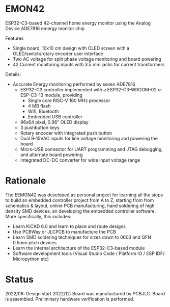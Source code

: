 # EMON42
ESP32-C3-based 42-channel home energy monitor using the Analog Device ADE7816 emergy monitor chip

Features

  - Single board, 10x10 cm design with OLED screen with a OLED/switch/rotary encoder user interface
  - Two AC voltage for split phase voltage monitoring and board powering
  - 42 Current monitoring inputs with 3.5 mm jacks for current transformers

Details:
- Accurate Energy monitoring performed by seven ADE7816
  - ESP32-C3 controller implemented with a ESP32-C3-WROOM-02 or ESP-C3-13 module, providing 
      - Single core RISC-V 160 MHz processor
      - 4 MB flash
      - Wifi, Bluetooth
      - Embedded USB controller
  - 96x64 pixel, 0.96" OLED display
  - 3 pushbutton keys 
  - Rotary encoder with integrated push button
  - Dual 9-15VAC inputs for line voltage monitoring and powering the board
  - Micro-USB connector for UART programming and JTAG debugging, and alternate board powering      
  - Integrated DC-DC converter for wide input voltage range

# Rationale

The EEMON42 was developed as personal project for learning all the steps to build an embedded controller project from A to Z, starting from from schematics & layout, online PCB manufacturing, hand soldering of high density SMD devices, an developing the embedded controller software. More specifically, this includes:

   - Learn KiCAD 6.0 and learn to place and route designs
   - Use PCBWay or JLCPCB to manufacture the PCB
   - Learn SMD soldering techniques for sizes down to 0603 and QFN 0.5mm pitch devices
   - Learn the internal architecture of the ESP32-C3-based module
   - Software development tools (Visual Studio Code / Platform IO / ESP IDF/ Micropython etc)

# Status

2022/06: Design start
2022/12: Board was manufactured by PCBJLC. Board is assembled. Preliminary hardware verification is performed.

 
